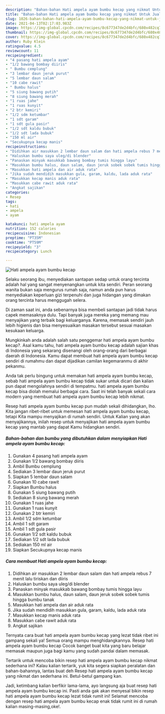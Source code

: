 ```yaml
---
description: "Bahan-bahan Hati ampela ayam bumbu kecap yang nikmat Untuk Jualan"
title: "Bahan-bahan Hati ampela ayam bumbu kecap yang nikmat Untuk Jualan"
slug: 1026-bahan-bahan-hati-ampela-ayam-bumbu-kecap-yang-nikmat-untuk-jualan
date: 2021-04-13T02:17:03.983Z
image: https://img-global.cpcdn.com/recipes/8c677347de2d4bfc/680x482cq70/hati-ampela-ayam-bumbu-kecap-foto-resep-utama.jpg
thumbnail: https://img-global.cpcdn.com/recipes/8c677347de2d4bfc/680x482cq70/hati-ampela-ayam-bumbu-kecap-foto-resep-utama.jpg
cover: https://img-global.cpcdn.com/recipes/8c677347de2d4bfc/680x482cq70/hati-ampela-ayam-bumbu-kecap-foto-resep-utama.jpg
author: Ruby Klein
ratingvalue: 4.5
reviewcount: 11
recipeingredient:
- "4 pasang hati ampela ayam"
- "1/2 bawang bombay diiris"
- " Bumbu cemplung"
- "3 lembar daun jeruk purut"
- "5 lembar daun salam"
- "10 cabe rawit"
- " Bumbu halus"
- "5 siung bawang putih"
- "8 siung bawang merah"
- "1 ruas jahe"
- "1 ruas kunyit"
- "2 btr kemiri"
- "1/2 sdm ketumbar"
- "1 sdt garam"
- "1 sdt gula pasir"
- "1/2 sdt kaldu bubuk"
- "1/2 sdt lada bubuk"
- "150 ml air"
- "Secukupnya kecap manis"
recipeinstructions:
- "Didihkan air masukkan 2 lembar daun salam dan hati ampela rebus 7 menit lalu tiriskan dan diiris"
- "Haluskan bumbu saya uleg/di blender"
- "Panaskan minyak masukkab bawang bombay tumis hingga layu"
- "Masukkan bumbu halus, daun salam, daun jeruk sobek sobek tumis hingga bumbu tanak"
- "Masukkan hati ampela dan air aduk rata"
- "Jika sudah mendidih masukkan gula, garam, kaldu, lada aduk rata"
- "Masukkan kecap manis aduk rata"
- "Masukkan cabe rawit aduk rata"
- "Angkat sajikan"
categories:
- Resep
tags:
- hati
- ampela
- ayam

katakunci: hati ampela ayam 
nutrition: 152 calories
recipecuisine: Indonesian
preptime: "PT35M"
cooktime: "PT59M"
recipeyield: "3"
recipecategory: Lunch

---
```



![Hati ampela ayam bumbu kecap](https://img-global.cpcdn.com/recipes/8c677347de2d4bfc/680x482cq70/hati-ampela-ayam-bumbu-kecap-foto-resep-utama.jpg)

Selaku seorang ibu, menyediakan santapan sedap untuk orang tercinta adalah hal yang sangat menyenangkan untuk kita sendiri. Peran seorang  wanita bukan saja mengurus rumah saja, namun anda pun harus menyediakan keperluan gizi terpenuhi dan juga hidangan yang dimakan orang tercinta harus menggugah selera.

Di zaman  saat ini, anda sebenarnya bisa membeli santapan jadi tidak harus capek memasaknya dulu. Tapi banyak juga mereka yang memang mau menyajikan yang terbaik bagi keluarganya. Karena, memasak sendiri jauh lebih higienis dan bisa menyesuaikan masakan tersebut sesuai masakan kesukaan keluarga. 



Mungkinkah anda adalah salah satu penggemar hati ampela ayam bumbu kecap?. Asal kamu tahu, hati ampela ayam bumbu kecap adalah sajian khas di Indonesia yang sekarang disenangi oleh orang-orang dari berbagai daerah di Indonesia. Kamu dapat membuat hati ampela ayam bumbu kecap sendiri di rumahmu dan dapat dijadikan camilan kegemaranmu di akhir pekanmu.

Anda tak perlu bingung untuk memakan hati ampela ayam bumbu kecap, sebab hati ampela ayam bumbu kecap tidak sukar untuk dicari dan kalian pun dapat mengolahnya sendiri di tempatmu. hati ampela ayam bumbu kecap bisa diolah memalui berbagai cara. Saat ini telah banyak sekali cara modern yang membuat hati ampela ayam bumbu kecap lebih nikmat.

Resep hati ampela ayam bumbu kecap pun mudah sekali dihidangkan, lho. Kita jangan ribet-ribet untuk memesan hati ampela ayam bumbu kecap, tetapi Kita mampu menyajikan di rumah sendiri. Untuk Kalian yang akan menyajikannya, inilah resep untuk menyajikan hati ampela ayam bumbu kecap yang mantab yang dapat Kamu hidangkan sendiri.

<!--inarticleads1-->

##### Bahan-bahan dan bumbu yang dibutuhkan dalam menyiapkan Hati ampela ayam bumbu kecap:

1. Gunakan 4 pasang hati ampela ayam
1. Gunakan 1/2 bawang bombay diiris
1. Ambil  Bumbu cemplung
1. Sediakan 3 lembar daun jeruk purut
1. Siapkan 5 lembar daun salam
1. Gunakan 10 cabe rawit
1. Siapkan  Bumbu halus
1. Gunakan 5 siung bawang putih
1. Sediakan 8 siung bawang merah
1. Gunakan 1 ruas jahe
1. Gunakan 1 ruas kunyit
1. Gunakan 2 btr kemiri
1. Ambil 1/2 sdm ketumbar
1. Ambil 1 sdt garam
1. Ambil 1 sdt gula pasir
1. Gunakan 1/2 sdt kaldu bubuk
1. Sediakan 1/2 sdt lada bubuk
1. Sediakan 150 ml air
1. Siapkan Secukupnya kecap manis




<!--inarticleads2-->

##### Cara membuat Hati ampela ayam bumbu kecap:

1. Didihkan air masukkan 2 lembar daun salam dan hati ampela rebus 7 menit lalu tiriskan dan diiris
1. Haluskan bumbu saya uleg/di blender
1. Panaskan minyak masukkab bawang bombay tumis hingga layu
1. Masukkan bumbu halus, daun salam, daun jeruk sobek sobek tumis hingga bumbu tanak
1. Masukkan hati ampela dan air aduk rata
1. Jika sudah mendidih masukkan gula, garam, kaldu, lada aduk rata
1. Masukkan kecap manis aduk rata
1. Masukkan cabe rawit aduk rata
1. Angkat sajikan




Ternyata cara buat hati ampela ayam bumbu kecap yang lezat tidak ribet ini gampang sekali ya! Semua orang mampu menghidangkannya. Resep hati ampela ayam bumbu kecap Cocok banget buat kita yang baru belajar memasak maupun juga bagi kamu yang sudah pandai dalam memasak.

Tertarik untuk mencoba bikin resep hati ampela ayam bumbu kecap nikmat sederhana ini? Kalau kalian tertarik, yuk kita segera siapkan peralatan dan bahan-bahannya, lantas buat deh Resep hati ampela ayam bumbu kecap yang nikmat dan sederhana ini. Betul-betul gampang kan. 

Jadi, ketimbang kalian berfikir lama-lama, ayo langsung aja buat resep hati ampela ayam bumbu kecap ini. Pasti anda gak akan menyesal bikin resep hati ampela ayam bumbu kecap lezat tidak rumit ini! Selamat mencoba dengan resep hati ampela ayam bumbu kecap enak tidak rumit ini di rumah kalian masing-masing,oke!.

